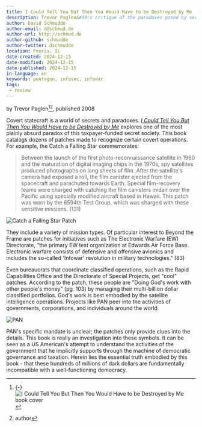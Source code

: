 ```yaml
---
title: I Could Tell You But Then You Would Have to be Destroyed by Me
description: Trevor Paglen&#39;s critique of the paradoxes posed by secret operations, one patch at a time.
author: David Schmudde
author-email: d@schmud.de
author-url: http://schmud.de
author-github: schmudde
author-twitter: dschmudde
location: Peoria, IL
date-created: 2024-12-15
date-modified: 2024-12-15
date-published: 2024-12-15
in-language: en
keywords: pentagon, infosec, infowar
tags:
 - review
---
```


by Trevor Paglen[^cover][^paglen], published 2008

[^cover]: {-} ![*I Could Tell You But Then You Would Have to be Destroyed by Me* book cover](/img/book-covers/i-could-tell-you-but-then/book-cover.jpg)
[^paglen]: author

Covert statecraft is a world of secrets and paradoxes. *[I Could Tell You But Then You Would Have to be Destroyed by Me](https://openlibrary.org/books/OL12338972M/I_Could_Tell_You_but_Then_You_Would_Have_to_Be_Destroyed_by_Me)* explores one of the most plainly absurd paradox of this taxpayer-funded secret society. This book catalogs dozens of patches made to recognize certain covert operations. For example, the Catch a Falling Star commemorates:

> Between the launch of the first photo-reconnaissance satellite in 1960 and the maturation of digital imaging chips in the 1970s, spy satellites produced photographs on long sheets of film. After the satellite's camera had exposed a roll, the film canister ejected from the spacecraft and parachuted towards Earth. Special film-recovery teams were charged with catching the film canisters midair over the Pacific using specially modified aircraft based in Hawaii. This patch was worn by the 6594th Test Group, which was charged with these sensitive missions. (131)

![Catch a Falling Star Patch](/img/book-covers/i-could-tell-you-but-then/catch-a-falling-star.jpg)

They include a variety of mission types. Of particular interest to Beyond the Frame are patches for initiatives such as The Electronic Warfare (EW) Directorate, "the primary EW test organization at Edwards Air Force Base. Electronic warfare consists of defensive and offensive avionics and includes the so-called 'Infowar' revolution in military technologies." (83)

Even bureaucrats that coordinate classified operations, such as the Rapid Capabilities Office and the Directorate of Special Projects, get "cool" patches. According to the patch, these people are "Doing God's work with other people's money" (pg. 103) by managing their multi-billion dollar classified portfolios. God's work is best embodied by the satellite intelligence operations. Projects like PAN peer into the activities of governments, corporations, and individuals around the world.

![PAN](/img/book-covers/i-could-tell-you-but-then/pan.jpg)

PAN's specific mandate is unclear; the patches only provide clues into the details. This book is really an investigation into these symbols. It can be seen as a US American's attempt to understand the activities of the government that he implicitly supports through the machine of democratic governance and taxation. Herein lies the essential truth embodied by this book - that these hundreds of millions of dark dollars are fundamentally incompatible with a well-functioning democracy.
